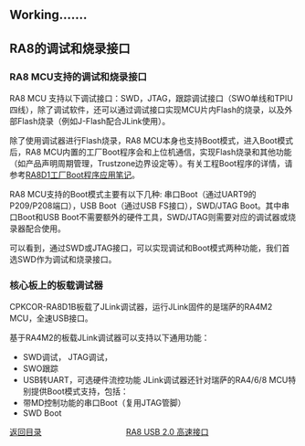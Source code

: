 ## Working.......

## RA8的调试和烧录接口

### RA8 MCU支持的调试和烧录接口

RA8 MCU 支持以下调试接口：SWD，JTAG，跟踪调试接口（SWO单线和TPIU四线），除了调试软件，还可以通过调试接口实现MCU片内Flash的烧录，以及外部Flash烧录（例如J-Flash配合JLink使用）。

除了使用调试器进行Flash烧录，RA8 MCU本身也支持Boot模式，进入Boot模式后，RA8 MCU内置的工厂Boot程序会和上位机通信，实现Flash烧录和其他功能（如产品声明周期管理，Trustzone边界设定等）。有关工程Boot程序的详情，请参考[RA8D1工厂Boot程序应用笔记](https://www.renesas.cn/cn/zh/document/apn/renesas-boot-firmware-ra8d1-mcu-group)。

RA8 MCU支持的Boot模式主要有以下几种: 串口Boot（通过UART9的P209/P208端口），USB Boot（通过USB FS接口），SWD/JTAG Boot。其中串口Boot和USB Boot不需要额外的硬件工具，SWD/JTAG则需要对应的调试器或烧录器配合使用。

可以看到，通过SWD或JTAG接口，可以实现调试和Boot模式两种功能，我们首选SWD作为调试和烧录接口。

### 核心板上的板载调试器

CPKCOR-RA8D1B板载了JLink调试器，运行JLink固件的是瑞萨的RA4M2 MCU，全速USB接口。

基于RA4M2的板载JLink调试器可以支持以下通用功能：
- SWD调试， JTAG调试， 
- SWO跟踪
- USB转UART，可选硬件流控功能
JLink调试器还针对瑞萨的RA4/6/8 MCU特别提供Boot模式支持，包括：
- 带MD控制功能的串口Boot（复用JTAG管脚）
- SWD Boot








[返回目录](01_overview.md)             [RA8 USB 2.0 高速接口](07_usbhs.md)
